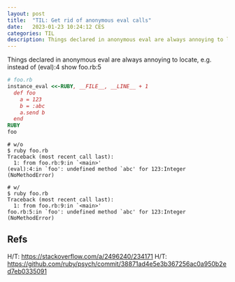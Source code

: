 ```yaml
---
layout: post
title:  "TIL: Get rid of anonymous eval calls"
date:   2023-01-23 10:24:12 CES
categories: TIL
description: Things declared in anonymous eval are always annoying to locate
---
```


Things declared in anonymous eval are always annoying to locate,
e.g. instead of (eval):4 show foo.rb:5

```ruby
# foo.rb
instance_eval <<-RUBY, __FILE__, __LINE__ + 1
  def foo
    a = 123
    b = :abc
    a.send b
  end
RUBY
foo
```

```shell
# w/o
$ ruby foo.rb
Traceback (most recent call last):
  1: from foo.rb:9:in `<main>'
(eval):4:in `foo': undefined method `abc' for 123:Integer (NoMethodError)

# w/
$ ruby foo.rb
Traceback (most recent call last):
  1: from foo.rb:9:in `<main>'
foo.rb:5:in `foo': undefined method `abc' for 123:Integer (NoMethodError)
```

## Refs
H/T: <https://stackoverflow.com/a/2496240/234171>
H/T: <https://github.com/ruby/psych/commit/38871ad4e5e3b367256ac0a950b2ed7eb0335091>
